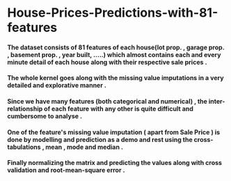 # House-Prices-Predictions-with-81-features

#### The dataset consists of 81 features of each house(lot prop. , garage prop. , basement prop. , year built, .....) which almost contains each and every minute detail of each house along with their respective sale prices .
#### The whole kernel goes along with the missing value imputations in a very detailed and explorative manner .
#### Since we have many features (both categorical and numerical) , the inter-relationship of each feature with any other is quite difficult and cumbersome to analyse .
#### One of the feature's missing value imputation ( apart from Sale Price ) is done by modelling and prediction as a demo and rest using the cross-tabulations , mean , mode and median .
#### Finally normalizing the matrix and predicting the values along with cross validation and root-mean-square error .

